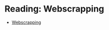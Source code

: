 # Reading: Webscrapping

- [Webscrapping](https://cf-courses-data.s3.us.cloud-object-storage.appdomain.cloud/IBMDeveloperSkillsNetwork-PY0101EN-SkillsNetwork/labs/lab/module_5/WebScraping_reading.md.html?origin=www.coursera.org)